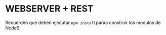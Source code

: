 # WEBSERVER + REST
Recuerden que deben ejecutar ```npm install```paraa construir los
modulos de NodeS